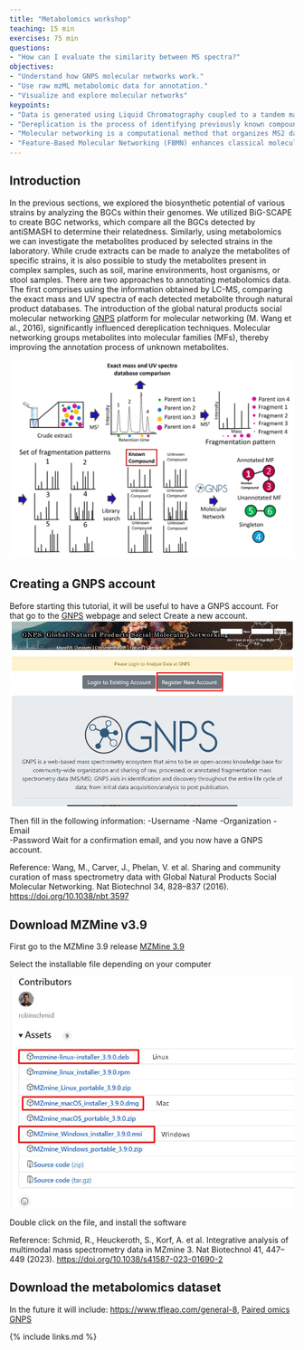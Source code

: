 ```yaml
---
title: "Metabolomics workshop"
teaching: 15 min
exercises: 75 min
questions:
- "How can I evaluate the similarity between MS spectra?"
objectives:
- "Understand how GNPS molecular networks work."
- "Use raw mzML metabolomic data for annotation."
- "Visualize and explore molecular networks"
keypoints:
- "Data is generated using Liquid Chromatography coupled to a tandem mass spectrometer (LC-MS/MS or MS2)."
- "Dereplication is the process of identifying previously known compounds."
- "Molecular networking is a computational method that organizes MS2 data based on spectral similarity, allowing us to infer relationships between chemical structures"
- "Feature-Based Molecular Networking (FBMN) enhances classical molecular networking by integrating relative quantitative data, enabling more robust metabolomics statistical analysis."
---
```


## Introduction

In the previous sections, we explored the biosynthetic potential of various strains by analyzing the BGCs within their genomes. We utilized BiG-SCAPE to create BGC networks, which compare all the BGCs detected by antiSMASH to determine their relatedness. 
Similarly, using metabolomics we can investigate the metabolites produced by selected strains in the laboratory. While crude extracts can be made to analyze the metabolites of specific strains, it is also possible to study the metabolites present in complex samples, such as soil, marine environments, host organisms, or stool samples.
There are two approaches to annotating metabolomics data. The first comprises using the information obtained by LC-MS, comparing the exact mass and UV spectra of each detected metabolite through natural product databases.
The introduction of the global natural products social molecular networking [GNPS](https://gnps.ucsd.edu/ProteoSAFe/static/gnps-splash.jsp) platform for molecular networking (M. Wang et al., 2016), significantly influenced dereplication techniques. Molecular networking groups metabolites into molecular families (MFs), thereby improving the annotation process of unknown metabolites.

<a href="/Figs/Molecular-network.png">
  <img src="/Figs/Molecular-network.png" alt="GNPS output can be directly visualized in the GNPS webpage, or using other visualization tools such as [Cytoscape](https://cytoscape.org/) " />
</a>

## Creating a GNPS account

Before starting this tutorial, it will be useful to have a GNPS account. For that go to the 
[GNPS](https://gnps.ucsd.edu/ProteoSAFe/static/gnps-splash.jsp) webpage 
and select Create a new account.
<a href="/Figs/create_GNPSaccount.jpg">
  <img src="/Figs/create_GNPSaccount.jpg" alt="Create an account in GNPS" />
</a>

Then fill in the following information: 
  -Username	
  -Name	
  -Organization	
  -Email	
  -Password
Wait for a confirmation email, and you now have a GNPS account.

Reference: Wang, M., Carver, J., Phelan, V. et al. Sharing and community curation of mass spectrometry data with Global Natural Products Social Molecular Networking. Nat Biotechnol 34, 828–837 (2016). https://doi.org/10.1038/nbt.3597

## Download MZMine v3.9
First go to the MZMine 3.9 release
[MZMine 3.9](https://github.com/mzmine/mzmine/releases/tag/v3.9.0)

Select the installable file depending on your computer

<a href="/Figs/Download_MZMine.jpg">
  <img src="/Figs/Download_MZMine.jpg" alt="MZmine 3, a MS data analysis platform " />
</a>

Double click on the file, and install the software

Reference: Schmid, R., Heuckeroth, S., Korf, A. et al. Integrative analysis of multimodal mass spectrometry data in MZmine 3. Nat Biotechnol 41, 447–449 (2023). https://doi.org/10.1038/s41587-023-01690-2

## Download the metabolomics dataset






In the future it will include:
https://www.tfleao.com/general-8, 
[Paired omics](https://pairedomicsdata.bioinformatics.nl/)
[GNPS](https://gnps.ucsd.edu/ProteoSAFe/static/gnps-splash.jsp)

{% include links.md %}
